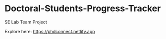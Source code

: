 # Doctoral-Students-Progress-Tracker
SE Lab Team Project


Explore here: https://phdconnect.netlify.app
